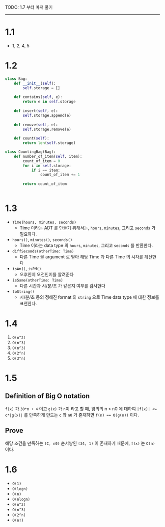 TODO: 1.7 부터 마저 풀기

---

# 1.1
- 1, 2, 4, 5

# 1.2
```python
class Bag:
    def __init__(self):
        self.storage = []
    
    def contains(self, e):
        return e in self.storage
    
    def insert(self, e):
        self.storage.append(e)
        
    def remove(self, e):
        self.storage.remove(e)
        
    def count(self):
        return len(self.storage)

class CountingBag(Bag):        
    def number_of_item(self, item):
        count_of_item = 0
        for i in self.storage:
            if i == item:
                count_of_item += 1
        
        return count_of_item
        
```

# 1.3
- `Time(hours, minutes, seconds)`
  - Time 이라는 ADT 를 만들기 위해서는, `hours`, `minutes`, 그리고 `seconds` 가 필요하다.
- `hours()`, `minutes()`, `seconds()`
  - Time 이라는 data type 의 `hours`, `minutes`, 그리고 `seconds` 를 반환한다.
- `diffSeconds(otherTime: Time)`
  - 다른 Time 을 argument 로 받아 해당 Time 과 다른 Time 의 시차를 계산한다
- `isAm()`, `isPM()`
  - 오후인지 오전인지를 알려준다
- `isSame(otherTime: Time)`
  - 다른 시간과 시/분/초 가 같은지 여부를 검사한다
- `toString()`
  - 시/분/초 등의 정해진 format 의 `string` 으로 Time data type 에 대한 정보를 표현한다.
  
# 1.4
1. `O(n^2)`
2. `O(n^3)`
3. `O(n^3)`
4. `O(2^n)`
5. `O(3^n)`

# 1.5
## Definition of Big O notation
`f(x)` 가 `30*n + 4` 이고 `g(x)` 가 `n`이 라고 할 때, 임의의 n > n0 에 대하여 `|f(x)| <= c*|g(x)|` 를 만족하게 만드는 `c` 와 `n0` 가 존재하면 `f(n) == O(g(n))` 이다.
## Prove
해당 조건을 만족하는 `(C, n0)` 순서쌍인 `(34, 1)` 이 존재하기 때문에, `f(x)` 는 `O(n)` 이다.

# 1.6
- `O(1)`
- `O(logn)`
- `O(n)`
- `O(nlogn)`
- `O(n^2)`
- `O(n^3)`
- `O(2^n)`
- `O(n!)`